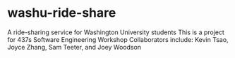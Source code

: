 # washu-ride-share
A ride-sharing service for Washington University students
This is a project for 437s Software Engineering Workshop 
Collaborators include: Kevin Tsao, Joyce Zhang, Sam Teeter, and Joey Woodson
